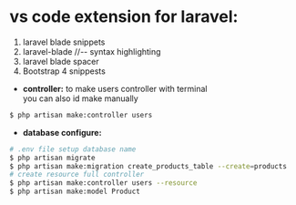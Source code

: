 # **vs code extension for laravel:**
1. laravel blade snippets <br>
2. laravel-blade //-- syntax highlighting <br>
3. laravel blade spacer <br>
4. Bootstrap 4 snippests

* **controller:**
to make users controller with terminal <br>
you can also id make manually <br>

```sh
$ php artisan make:controller users
```

* **database configure:**
```sh
# .env file setup database name
$ php artisan migrate 
$ php artisan make:migration create_products_table --create=products
# create resource full controller
$ php artisan make:controller users --resource
$ php artisan make:model Product
```